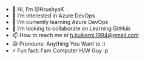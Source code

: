 - 👋 Hi, I’m @HrushyaK
- 👀 I’m interested in Azure DevOps
- 🌱 I’m currently learning Azure DevOps
- 💞️ I’m looking to collaborate on Learning GitHub
- 📫 How to reach me at h.kulkarni.1994@gmail.com
- 😄 Pronouns: Anything You Want to :)
- ⚡ Fun fact: I'am Computer H/W Guy :p

<!---
HrushyaK/HrushyaK is a ✨ special ✨ repository because its `README.md` (this file) appears on your GitHub profile.
You can click the Preview link to take a look at your changes.
--->
